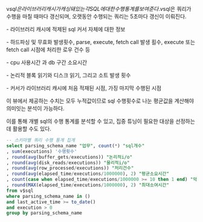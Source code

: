 v$sql은 라이브러리 캐시가 캐싱돼 있는 각 SQL에 대한 수행통계를 보여준다. 
v$sql은 쿼리가 수행을 마칠 때마다 갱신되며, 오랫동안 수행되는 쿼리는 5초마다 갱신이 이뤄진다.

\- 라이브러리 캐시에 적제된 sql 커서 자체에 대한 정보

\- 하드파싱 및 무효화 발생횟수, parse, execute, fetch call 발생 횔수, execute 또는 fetch call 시점에 처리한 로우 건수 등

\- cpu 사용시간 과 db 구간 소요시간

\- 논리적 블록 읽기와 디스크 읽기, 그리고 소트 발생 횟수

\- 커서가 라이브러리 캐시에 처음 적재된 시점, 가징 마지막 수행된 시점

이 뷰에서 제공하는 수치는 모두 누적값이므로 sql 수행횟수로 나눈 평균값을 계산해야 의미잇는 분석이 가능하다.

이를 통해 개별 sql의 수행 통계를 분석할 수 있고, 집중 튜닝이 필요한 대상을 선정하는데 활용할 수도 있다.

```sql
-- 스키마별 쿼리 수행 통계 집계
select parsing_schema_name "업무", count(*) "sql개수"
, sum(executions) '수행횟수'
, round(avg(buffer_gets/executions)) "논리적i/o"
, round(avg(disk_reads/executions)) "물리적i/o"
, round(avg(row_processed/executions)) "처리건수"
, round(avg(elapsed_time/executions/1000000), 2) "평균소요시간"
, count(case when elapsed_time/executions/1000000 >= 10 then 1 end) "악성SQL"
, round(MAX(elapsed_time/executions/1000000), 2) "최대소여시간"
from v$sql
where parsing_schema_name in ()
and last_active_time >= to_date()
and execution > 0
group by parsing_schema_name
```

